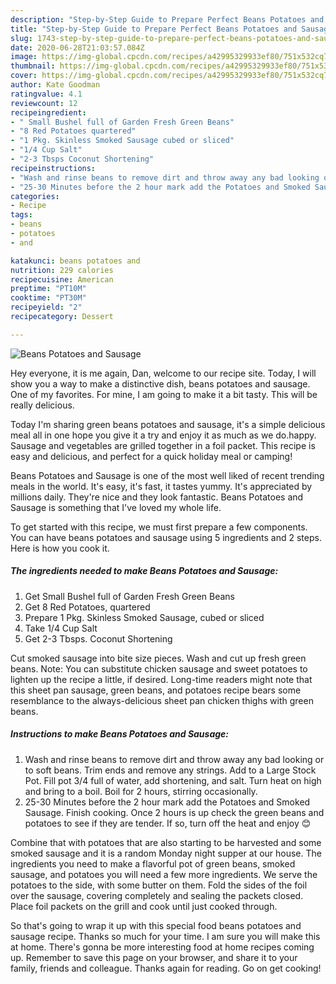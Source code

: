 ```yaml
---
description: "Step-by-Step Guide to Prepare Perfect Beans Potatoes and Sausage"
title: "Step-by-Step Guide to Prepare Perfect Beans Potatoes and Sausage"
slug: 1743-step-by-step-guide-to-prepare-perfect-beans-potatoes-and-sausage
date: 2020-06-28T21:03:57.084Z
image: https://img-global.cpcdn.com/recipes/a42995329933ef80/751x532cq70/beans-potatoes-and-sausage-recipe-main-photo.jpg
thumbnail: https://img-global.cpcdn.com/recipes/a42995329933ef80/751x532cq70/beans-potatoes-and-sausage-recipe-main-photo.jpg
cover: https://img-global.cpcdn.com/recipes/a42995329933ef80/751x532cq70/beans-potatoes-and-sausage-recipe-main-photo.jpg
author: Kate Goodman
ratingvalue: 4.1
reviewcount: 12
recipeingredient:
- " Small Bushel full of Garden Fresh Green Beans"
- "8 Red Potatoes quartered"
- "1 Pkg. Skinless Smoked Sausage cubed or sliced"
- "1/4 Cup Salt"
- "2-3 Tbsps Coconut Shortening"
recipeinstructions:
- "Wash and rinse beans to remove dirt and throw away any bad looking or to soft beans. Trim ends and remove any strings. Add to a Large Stock Pot. Fill pot 3/4 full of water, add shortening, and salt. Turn heat on high and bring to a boil. Boil for 2 hours, stirring occasionally."
- "25-30 Minutes before the 2 hour mark add the Potatoes and Smoked Sausage. Finish cooking. Once 2 hours is up check the green beans and potatoes to see if they are tender. If so, turn off the heat and enjoy 😊"
categories:
- Recipe
tags:
- beans
- potatoes
- and

katakunci: beans potatoes and 
nutrition: 229 calories
recipecuisine: American
preptime: "PT10M"
cooktime: "PT30M"
recipeyield: "2"
recipecategory: Dessert

---
```



![Beans Potatoes and Sausage](https://img-global.cpcdn.com/recipes/a42995329933ef80/751x532cq70/beans-potatoes-and-sausage-recipe-main-photo.jpg)

Hey everyone, it is me again, Dan, welcome to our recipe site. Today, I will show you a way to make a distinctive dish, beans potatoes and sausage. One of my favorites. For mine, I am going to make it a bit tasty. This will be really delicious.

Today I&#39;m sharing green beans potatoes and sausage, it&#39;s a simple delicious meal all in one hope you give it a try and enjoy it as much as we do.happy. Sausage and vegetables are grilled together in a foil packet. This recipe is easy and delicious, and perfect for a quick holiday meal or camping!

Beans Potatoes and Sausage is one of the most well liked of recent trending meals in the world. It's easy, it's fast, it tastes yummy. It's appreciated by millions daily. They're nice and they look fantastic. Beans Potatoes and Sausage is something that I've loved my whole life.


To get started with this recipe, we must first prepare a few components. You can have beans potatoes and sausage using 5 ingredients and 2 steps. Here is how you cook it.

<!--inarticleads1-->

##### The ingredients needed to make Beans Potatoes and Sausage:

1. Get  Small Bushel full of Garden Fresh Green Beans
1. Get 8 Red Potatoes, quartered
1. Prepare 1 Pkg. Skinless Smoked Sausage, cubed or sliced
1. Take 1/4 Cup Salt
1. Get 2-3 Tbsps. Coconut Shortening


Cut smoked sausage into bite size pieces. Wash and cut up fresh green beans. Note: You can substitute chicken sausage and sweet potatoes to lighten up the recipe a little, if desired. Long-time readers might note that this sheet pan sausage, green beans, and potatoes recipe bears some resemblance to the always-delicious sheet pan chicken thighs with green beans. 

<!--inarticleads2-->

##### Instructions to make Beans Potatoes and Sausage:

1. Wash and rinse beans to remove dirt and throw away any bad looking or to soft beans. Trim ends and remove any strings. Add to a Large Stock Pot. Fill pot 3/4 full of water, add shortening, and salt. Turn heat on high and bring to a boil. Boil for 2 hours, stirring occasionally.
1. 25-30 Minutes before the 2 hour mark add the Potatoes and Smoked Sausage. Finish cooking. Once 2 hours is up check the green beans and potatoes to see if they are tender. If so, turn off the heat and enjoy 😊


Combine that with potatoes that are also starting to be harvested and some smoked sausage and it is a random Monday night supper at our house. The ingredients you need to make a flavorful pot of green beans, smoked sausage, and potatoes you will need a few more ingredients. We serve the potatoes to the side, with some butter on them. Fold the sides of the foil over the sausage, covering completely and sealing the packets closed. Place foil packets on the grill and cook until just cooked through. 

So that's going to wrap it up with this special food beans potatoes and sausage recipe. Thanks so much for your time. I am sure you will make this at home. There's gonna be more interesting food at home recipes coming up. Remember to save this page on your browser, and share it to your family, friends and colleague. Thanks again for reading. Go on get cooking!
